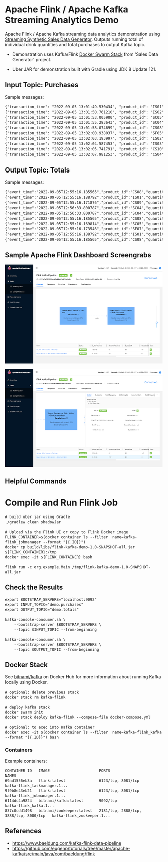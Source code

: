 # Apache Flink / Apache Kafka Streaming Analytics Demo

Apache Flink / Apache Kafka streaming data analytics demonstration
using [Streaming Synthetic Sales Data Generator](https://github.com/garystafford/streaming-sales-generator). Outputs
running total of individual drink quantities and total purchases to output Kafka topic.

* Demonstration uses
  Kafka/Flink [Docker Swarm Stack](https://github.com/garystafford/streaming-sales-generator/blob/main/docker-compose.yml)
  from 'Sales Data Generator' project.

* Uber JAR for demonstration built with Gradle using JDK 8 Update 121.

## Input Topic: Purchases

Sample messages:

```txt
{"transaction_time": "2022-09-05 13:01:49.530434", "product_id": "IS01", "price": 5.49, "quantity": 2, "is_member": false, "member_discount": 0.0, "add_supplements": false, "supplement_price": 0.0, "total_purchase": 10.98}
{"transaction_time": "2022-09-05 13:01:50.761210", "product_id": "IS02", "price": 5.49, "quantity": 1, "is_member": false, "member_discount": 0.0, "add_supplements": false, "supplement_price": 0.0, "total_purchase": 5.49}
{"transaction_time": "2022-09-05 13:01:53.005900", "product_id": "SC05", "price": 5.99, "quantity": 1, "is_member": true, "member_discount": 0.1, "add_supplements": true, "supplement_price": 1.99, "total_purchase": 7.18}
{"transaction_time": "2022-09-05 13:01:55.283643", "product_id": "SC04", "price": 5.99, "quantity": 1, "is_member": false, "member_discount": 0.0, "add_supplements": false, "supplement_price": 0.0, "total_purchase": 5.99}
{"transaction_time": "2022-09-05 13:01:58.074699", "product_id": "CS08", "price": 4.99, "quantity": 1, "is_member": false, "member_discount": 0.0, "add_supplements": false, "supplement_price": 0.0, "total_purchase": 4.99}
{"transaction_time": "2022-09-05 13:02:00.938037", "product_id": "SF05", "price": 5.99, "quantity": 1, "is_member": false, "member_discount": 0.0, "add_supplements": true, "supplement_price": 1.99, "total_purchase": 7.98}
{"transaction_time": "2022-09-05 13:02:03.193997", "product_id": "IS02", "price": 5.49, "quantity": 1, "is_member": true, "member_discount": 0.1, "add_supplements": false, "supplement_price": 0.0, "total_purchase": 4.94}
{"transaction_time": "2022-09-05 13:02:04.587453", "product_id": "IS03", "price": 5.49, "quantity": 3, "is_member": true, "member_discount": 0.1, "add_supplements": false, "supplement_price": 0.0, "total_purchase": 14.82}
{"transaction_time": "2022-09-05 13:02:05.741791", "product_id": "CS10", "price": 4.99, "quantity": 1, "is_member": false, "member_discount": 0.0, "add_supplements": false, "supplement_price": 0.0, "total_purchase": 4.99}
{"transaction_time": "2022-09-05 13:02:07.981253", "product_id": "CS04", "price": 4.99, "quantity": 1, "is_member": false, "member_discount": 0.0, "add_supplements": false, "supplement_price": 0.0, "total_purchase": 4.99}
```

## Output Topic: Totals

Sample messages:

```txt
{"event_time":"2022-09-05T12:55:16.185565","product_id":"CS08","quantity":20,"total_purchases":106.76}
{"event_time":"2022-09-05T12:55:16.188792","product_id":"IS01","quantity":4,"total_purchases":21.96}
{"event_time":"2022-09-05T12:55:16.171876","product_id":"CS09","quantity":10,"total_purchases":48.90}
{"event_time":"2022-09-05T12:56:33.800787","product_id":"SC04","quantity":16,"total_purchases":106.17}
{"event_time":"2022-09-05T12:56:33.800787","product_id":"SC04","quantity":17,"total_purchases":114.15}
{"event_time":"2022-09-05T12:55:16.185565","product_id":"CS08","quantity":21,"total_purchases":113.74}
{"event_time":"2022-09-05T12:55:16.169814","product_id":"SC05","quantity":12,"total_purchases":84.01}
{"event_time":"2022-09-05T12:55:16.173546","product_id":"SF07","quantity":12,"total_purchases":77.24}
{"event_time":"2022-09-05T12:55:16.188792","product_id":"IS01","quantity":5,"total_purchases":29.44}
{"event_time":"2022-09-05T12:55:16.185565","product_id":"CS08","quantity":23,"total_purchases":123.72}
```

## Sample Apache Flink Dashboard Screengrabs

![Apache Flink Dashboard 1](screengrabs/flink_dashboard1.png)

![Apache Flink Dashboard 2](screengrabs/flink_dashboard2.png)

## Helpful Commands

# Compile and Run Flink Job

```shell
# build uber jar using Gradle
./gradlew clean shadowJar

# Upload via the Flink UI or copy to Flink Docker image
FLINK_CONTAINER=$(docker container ls --filter  name=kafka-flink_jobmanager --format "{{.ID}}")
docker cp build/libs/flink-kafka-demo-1.0-SNAPSHOT-all.jar ${FLINK_CONTAINER}:/tmp
docker exec -it ${FLINK_CONTAINER} bash

flink run -c org.example.Main /tmp/flink-kafka-demo-1.0-SNAPSHOT-all.jar
```

## Check the Results

```shell
export BOOTSTRAP_SERVERS="localhost:9092"
export INPUT_TOPIC="demo.purchases"
export OUTPUT_TOPIC="demo.totals"

kafka-console-consumer.sh \
    --bootstrap-server $BOOTSTRAP_SERVERS \
    --topic $INPUT_TOPIC --from-beginning

kafka-console-consumer.sh \
    --bootstrap-server $BOOTSTRAP_SERVERS \
    --topic $OUTPUT_TOPIC --from-beginning
```

## Docker Stack

See [bitnami/kafka](https://hub.docker.com/r/bitnami/kafka) on Docker Hub for more information about running Kafka
locally using Docker.

```shell
# optional: delete previous stack
docker stack rm kafka-flink

# deploy kafka stack
docker swarm init
docker stack deploy kafka-flink --compose-file docker-compose.yml

# optional: to exec into Kafka container
docker exec -it $(docker container ls --filter  name=kafka-flink_kafka --format "{{.ID}}") bash
```

### Containers

Example containers:

```text
CONTAINER ID   IMAGE                      PORTS                                    NAMES
69ad1556eb3a   flink:latest               6123/tcp, 8081/tcp                       kafka-flink_taskmanager.1...
9f9b8e43eb21   flink:latest               6123/tcp, 8081/tcp                       kafka-flink_jobmanager.1...
6114dc4a9824   bitnami/kafka:latest       9092/tcp                                 kafka-flink_kafka.1...
837c0cdd1498   bitnami/zookeeper:latest   2181/tcp, 2888/tcp, 3888/tcp, 8080/tcp   kafka-flink_zookeeper.1...
```

## References

* <https://www.baeldung.com/kafka-flink-data-pipeline>
* <https://github.com/eugenp/tutorials/tree/master/apache-kafka/src/main/java/com/baeldung/flink>
